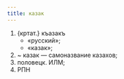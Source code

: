 ```yaml
---
title: казак
---
```


1. {кртат.} къазакъ
    * «русский»;
    * «казак»;
2. ~ казак — самоназвание казахов;
3. половецк. ИЛМ;
4. РПН
